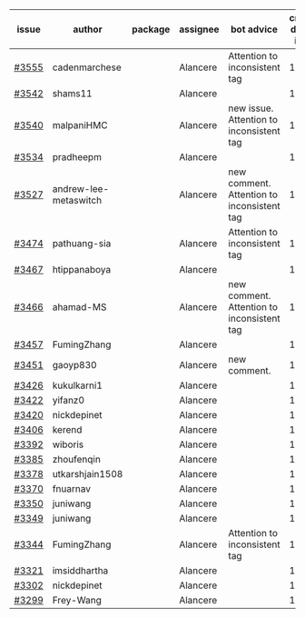 | issue | author | package | assignee | bot advice | created date of issue | target release date | date from target |
| ------ | ------ | ------ | ------ | ------ | ------ | ------ | :-----: |
| [#3555](https://github.com/Azure/sdk-release-request/issues/3555) | cadenmarchese |  | Alancere | Attention to inconsistent tag | 12-09 | 01-27 |  |
| [#3542](https://github.com/Azure/sdk-release-request/issues/3542) | shams11 |  | Alancere |  | 12-07 | 12-23 |  |
| [#3540](https://github.com/Azure/sdk-release-request/issues/3540) | malpaniHMC |  | Alancere | new issue. Attention to inconsistent tag | 12-06 | 12-23 |  |
| [#3534](https://github.com/Azure/sdk-release-request/issues/3534) | pradheepm |  | Alancere |  | 12-06 | 12-23 |  |
| [#3527](https://github.com/Azure/sdk-release-request/issues/3527) | andrew-lee-metaswitch |  | Alancere | new comment. Attention to inconsistent tag | 12-05 | 12-23 |  |
| [#3474](https://github.com/Azure/sdk-release-request/issues/3474) | pathuang-sia |  | Alancere | Attention to inconsistent tag | 11-30 | 12-23 |  |
| [#3467](https://github.com/Azure/sdk-release-request/issues/3467) | htippanaboya |  | Alancere |  | 11-29 | 12-23 |  |
| [#3466](https://github.com/Azure/sdk-release-request/issues/3466) | ahamad-MS |  | Alancere | new comment. Attention to inconsistent tag | 11-28 | 12-23 |  |
| [#3457](https://github.com/Azure/sdk-release-request/issues/3457) | FumingZhang |  | Alancere |  | 11-24 | 12-23 |  |
| [#3451](https://github.com/Azure/sdk-release-request/issues/3451) | gaoyp830 |  | Alancere | new comment. | 11-23 | 12-23 |  |
| [#3426](https://github.com/Azure/sdk-release-request/issues/3426) | kukulkarni1 |  | Alancere |  | 11-16 | 12-23 |  |
| [#3422](https://github.com/Azure/sdk-release-request/issues/3422) | yifanz0 |  | Alancere |  | 11-16 | 12-23 |  |
| [#3420](https://github.com/Azure/sdk-release-request/issues/3420) | nickdepinet |  | Alancere |  | 11-15 | 12-23 |  |
| [#3406](https://github.com/Azure/sdk-release-request/issues/3406) | kerend |  | Alancere |  | 11-14 | 11-15 |  |
| [#3392](https://github.com/Azure/sdk-release-request/issues/3392) | wiboris |  | Alancere |  | 11-09 | 11-25 |  |
| [#3385](https://github.com/Azure/sdk-release-request/issues/3385) | zhoufenqin |  | Alancere |  | 11-08 | 11-25 |  |
| [#3378](https://github.com/Azure/sdk-release-request/issues/3378) | utkarshjain1508 |  | Alancere |  | 11-07 | 11-25 |  |
| [#3370](https://github.com/Azure/sdk-release-request/issues/3370) | fnuarnav |  | Alancere |  | 11-04 | 11-25 |  |
| [#3350](https://github.com/Azure/sdk-release-request/issues/3350) | juniwang |  | Alancere |  | 11-02 | 11-25 |  |
| [#3349](https://github.com/Azure/sdk-release-request/issues/3349) | juniwang |  | Alancere |  | 11-02 | 11-25 |  |
| [#3344](https://github.com/Azure/sdk-release-request/issues/3344) | FumingZhang |  | Alancere | Attention to inconsistent tag | 11-02 | 11-25 |  |
| [#3321](https://github.com/Azure/sdk-release-request/issues/3321) | imsiddhartha |  | Alancere |  | 10-28 | 11-25 |  |
| [#3302](https://github.com/Azure/sdk-release-request/issues/3302) | nickdepinet |  | Alancere |  | 10-26 | 11-25 |  |
| [#3299](https://github.com/Azure/sdk-release-request/issues/3299) | Frey-Wang |  | Alancere |  | 10-26 | 11-25 |  |
